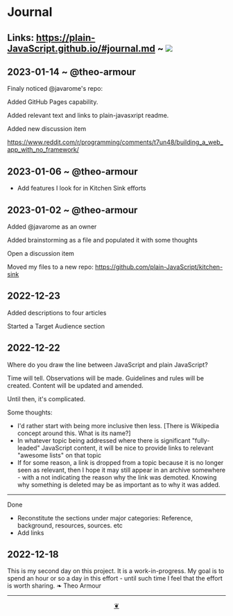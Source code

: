 # Journal

## Links: https://plain-JavaScript.github.io/#journal.md ~ [![]( https://plain-JavaScript.github.io/assets/octicon.svg)]( https://github.com/plain-JavaScript/plain-JavaScript.github.io/blob/main/journal.md )


## 2023-01-14 ~ @theo-armour

Finaly noticed @javarome's repo:

Added GitHub Pages capability.

Added relevant text and links to plain-javasxript readme.

Added new discussion item

https://www.reddit.com/r/programming/comments/t7un48/building_a_web_app_with_no_framework/


## 2023-01-06 ~ @theo-armour

* Add features I look for in Kitchen Sink efforts

## 2023-01-02 ~ @theo-armour

Added @javarome as an owner

Added brainstorming as a file and populated it with some thoughts

Open a discussion item

Moved my files to a new repo: https://github.com/plain-JavaScript/kitchen-sink


## 2022-12-23

Added descriptions to four articles

Started a Target Audience section


## 2022-12-22

Where do you draw the line between JavaScript and plain JavaScript?

Time will tell. Observations will be made. Guidelines and rules will be created. Content will be updated and amended.

Until then, it's complicated.

Some thoughts:
* I'd rather start with being more inclusive then less. [There is Wikipedia concept around this. What is its name?]
* In whatever topic being addressed where there is significant "fully-leaded" JavaScript content, it will be nice to provide links to relevant "awesome lists" on that topic
* If for some reason, a link is dropped from a topic because it is no longer seen as relevant, then I hope it may still appear in an archive somewhere - with a not indicating the reason why the link was demoted. Knowing why something is deleted may be as important as to why it was added.

***

Done
* Reconstitute the sections under major categories: Reference, background, resources, sources. etc
* Add links


## 2022-12-18
This is my second day on this project. It is a work-in-progress. My goal is to spend an hour or so a day in this effort - until such time I feel that the effort is worth sharing. ❧ Theo Armour


***

<center title="Hello! Click me to go up to the top" ><a class=aDingbat href=javascript:window.scrollTo(0,0);> ❦ </a></center>
